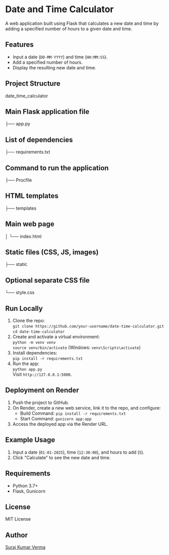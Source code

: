 # Date and Time Calculator

A web application built using Flask that calculates a new date and time by adding a specified number of hours to a given date and time.

## Features
- Input a date (`DD-MM-YYYY`) and time (`HH:MM:SS`).
- Add a specified number of hours.
- Display the resulting new date and time.

## Project Structure
date_time_calculator
## Main Flask application file
├── app.py    
## List of dependencies
├── requirements.txt 
## Command to run the application
├── Procfile  
## HTML templates
├── templates
## Main web page
│   └── index.html 
## Static files (CSS, JS, images)
├── static
## Optional separate CSS file
└── style.css

## Run Locally
1. Clone the repo:  
   `git clone https://github.com/your-username/date-time-calculator.git`  
   `cd date-time-calculator`
2. Create and activate a virtual environment:  
   `python -m venv venv`  
   `source venv/bin/activate` (Windows: `venv\Scripts\activate`)
3. Install dependencies:  
   `pip install -r requirements.txt`
4. Run the app:  
   `python app.py`  
   Visit `http://127.0.0.1:5000`.

## Deployment on Render
1. Push the project to GitHub.
2. On Render, create a new web service, link it to the repo, and configure:
   - Build Command: `pip install -r requirements.txt`
   - Start Command: `gunicorn app:app`
3. Access the deployed app via the Render URL.

## Example Usage
1. Input a date (`01-01-2025`), time (`12:30:00`), and hours to add (`5`).
2. Click "Calculate" to see the new date and time.

## Requirements
- Python 3.7+
- Flask, Gunicorn

## License
MIT License

## Author
[Suraj Kumar Verma](https://github.com/your-username)
